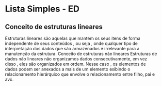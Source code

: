 # Lista Simples - ED

## Conceito de estruturas lineares

Estruturas lineares são aquelas que mantém os seus itens de forma independente de seus conteúdos , ou seja , onde qualquer tipo de interpretação dos dados que são armazenados é irrelevante para a manutenção da estrutura. Conceito de estruturas não lineares Estruturas de dados não lineares não organizamos dados consecutivamente, em vez disso , eles são organizados em ordem. Nesse caso , os elementos de dados podem ser anexados a mais de um elemento exibindo o relacionamento hierárquico que envolve o relacionamento entre filho, pai e avô.
